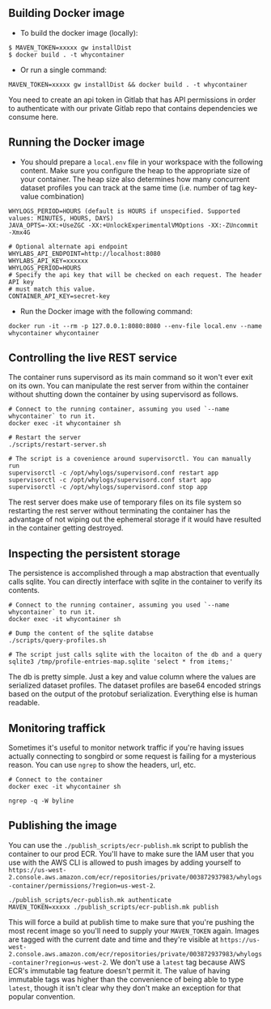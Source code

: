 ## Building Docker image
* To build the docker image (locally):

```
$ MAVEN_TOKEN=xxxxx gw installDist
$ docker build . -t whycontainer
```

* Or run a single command:
```
MAVEN_TOKEN=xxxxx gw installDist && docker build . -t whycontainer
```

You need to create an api token in Gitlab that has API permissions in order to authenticate with our private Gitlab
repo that contains dependencies we consume here.

## Running the Docker image

* You should prepare a `local.env` file in your workspace with the following content. Make sure you configure
the heap to the appropriate size of your container. The heap size also determines how many concurrent dataset profiles
you can track at the same time (i.e. number of tag key-value combination)

```
WHYLOGS_PERIOD=HOURS (default is HOURS if unspecified. Supported values: MINUTES, HOURS, DAYS)
JAVA_OPTS=-XX:+UseZGC -XX:+UnlockExperimentalVMOptions -XX:-ZUncommit -Xmx4G

# Optional alternate api endpoint
WHYLABS_API_ENDPOINT=http://localhost:8080
WHYLABS_API_KEY=xxxxxx
WHYLOGS_PERIOD=HOURS
# Specify the api key that will be checked on each request. The header API key
# must match this value.
CONTAINER_API_KEY=secret-key
```

* Run the Docker image with the following command:

```
docker run -it --rm -p 127.0.0.1:8080:8080 --env-file local.env --name whycontainer whycontainer
```

## Controlling the live REST service

The container runs supervisord as its main command so it won't ever exit on its
own. You can manipulate the rest server from within the container without
shutting down the container by using supervisord as follows.

```
# Connect to the running container, assuming you used `--name whycontainer` to run it.
docker exec -it whycontainer sh

# Restart the server
./scripts/restart-server.sh

# The script is a covenience around supervisorctl. You can manually run
supervisorctl -c /opt/whylogs/supervisord.conf restart app
supervisorctl -c /opt/whylogs/supervisord.conf start app
supervisorctl -c /opt/whylogs/supervisord.conf stop app
```

The rest server does make use of temporary files on its file system so restarting
the rest server without terminating the container has the advantage of not
wiping out the ephemeral storage if it would have resulted in the container
getting destroyed.

## Inspecting the persistent storage

The persistence is accomplished through a map abstraction that eventually calls
sqlite. You can directly interface with sqlite in the container to verify its
contents.

```
# Connect to the running container, assuming you used `--name whycontainer` to run it.
docker exec -it whycontainer sh

# Dump the content of the sqlite databse
./scripts/query-profiles.sh

# The script just calls sqlite with the locaiton of the db and a query
sqlite3 /tmp/profile-entries-map.sqlite 'select * from items;'
```

The db is pretty simple. Just a key and value column where the values are
serialized dataset profiles. The dataset profiles are base64 encoded strings
based on the output of the protobuf serialization. Everything else is human
readable.


## Monitoring traffick

Sometimes it's useful to monitor network traffic if you're having issues
actually connecting to songbird or some request is failing for a mysterious
reason. You can use `ngrep` to show the headers, url, etc.

```
# Connect to the container
docker exec -it whycontainer sh

ngrep -q -W byline
```

## Publishing the image

You can use the `./publish_scripts/ecr-publish.mk` script to publish the
container to our prod ECR. You'll have to make sure the IAM user that you use
with the AWS CLI is allowed to push images by adding yourself to
`https://us-west-2.console.aws.amazon.com/ecr/repositories/private/003872937983/whylogs-container/permissions/?region=us-west-2`.

```
./publish_scripts/ecr-publish.mk authenticate
MAVEN_TOKEN=xxxxx ./publish_scripts/ecr-publish.mk publish
```

This will force a build at publish time to make sure that you're pushing the
most recent image so you'll need to supply your `MAVEN_TOKEN` again. Images are
tagged with the current date and time and they're visible at
`https://us-west-2.console.aws.amazon.com/ecr/repositories/private/003872937983/whylogs-container?region=us-west-2`.
We don't use a `latest` tag because AWS ECR's immutable tag feature doesn't
permit it. The value of having immutable tags was higher than the convenience of
being able to type `latest`, though it isn't clear why they don't make an
exception for that popular convention.
